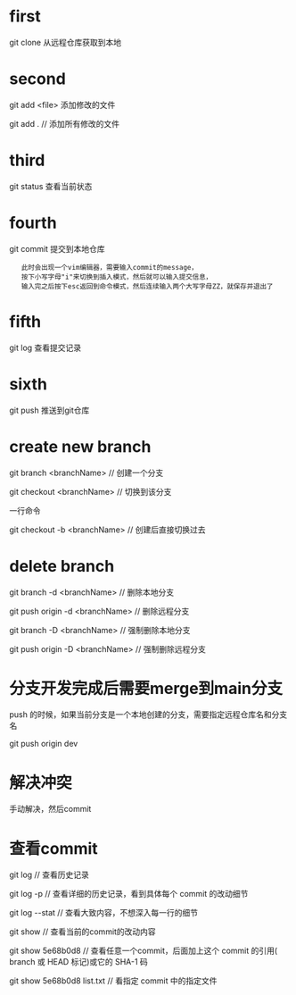 # first

git clone 从远程仓库获取到本地

# second

git add \<file> 添加修改的文件

git add . // 添加所有修改的文件

# third

git status 查看当前状态

# fourth

git commit 提交到本地仓库

```
   此时会出现一个vim编辑器，需要输入commit的message，
   按下小写字母"i"来切换到插入模式，然后就可以输入提交信息，
   输入完之后按下esc返回到命令模式，然后连续输入两个大写字母ZZ，就保存并退出了
```

# fifth

git log 查看提交记录

# sixth

git push 推送到git仓库

# create new branch

git branch \<branchName> // 创建一个分支

git checkout \<branchName> // 切换到该分支

一行命令

git checkout -b \<branchName> // 创建后直接切换过去

# delete branch

git branch -d \<branchName> // 删除本地分支

git push origin -d \<branchName> // 删除远程分支

git branch -D \<branchName> // 强制删除本地分支

git push origin -D \<branchName> // 强制删除远程分支

# 分支开发完成后需要merge到main分支

push 的时候，如果当前分支是一个本地创建的分支，需要指定远程仓库名和分支名

git push origin dev

# 解决冲突

手动解决，然后commit

# 查看commit

git log // 查看历史记录

git log -p // 查看详细的历史记录，看到具体每个 commit 的改动细节

git log --stat // 查看大致内容，不想深入每一行的细节

git show // 查看当前的commit的改动内容

git show 5e68b0d8 // 查看任意一个commit，后面加上这个 commit 的引用( branch 或 HEAD 标记)或它的 SHA-1 码

git show 5e68b0d8 list.txt // 看指定 commit 中的指定文件
